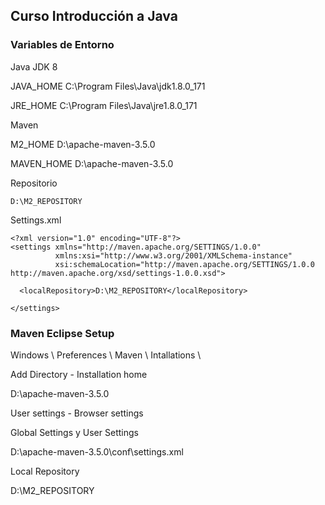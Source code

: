 ## Curso Introducción a Java



### Variables de Entorno

Java JDK 8

JAVA_HOME
C:\Program Files\Java\jdk1.8.0_171

JRE_HOME
C:\Program Files\Java\jre1.8.0_171

Maven

M2_HOME
D:\apache-maven-3.5.0

MAVEN_HOME
D:\apache-maven-3.5.0

Repositorio
```
D:\M2_REPOSITORY
```
Settings.xml
```
<?xml version="1.0" encoding="UTF-8"?>
<settings xmlns="http://maven.apache.org/SETTINGS/1.0.0"
          xmlns:xsi="http://www.w3.org/2001/XMLSchema-instance"
          xsi:schemaLocation="http://maven.apache.org/SETTINGS/1.0.0 http://maven.apache.org/xsd/settings-1.0.0.xsd">
		  
  <localRepository>D:\M2_REPOSITORY</localRepository>

</settings>
```

### Maven Eclipse Setup

Windows \ Preferences \ Maven \ Intallations \

Add Directory - Installation home

D:\apache-maven-3.5.0

User settings - Browser settings 

Global Settings y User Settings

D:\apache-maven-3.5.0\conf\settings.xml

Local Repository

D:\M2_REPOSITORY









